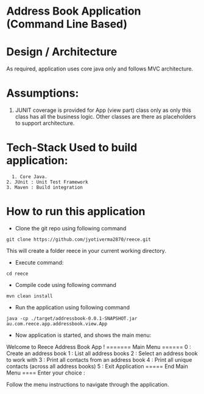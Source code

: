 # Address Book Application (Command Line Based)

# Design / Architecture

As required, application uses core java only and follows MVC architecture.

# Assumptions:

1. JUNIT coverage is provided for App (view part) class only as only this class has all the business logic. Other classes are there as placeholders to support architecture.

# Tech-Stack Used to build application:

	  1. Core Java.
    2. JUnit : Unit Test Framework
    3. Maven : Build integration

# How to run this application
* Clone the git repo using following command

```git clone https://github.com/jyotiverma2870/reece.git```
	
   This will create a folder reece in your current working directory.
* Execute command:

``` cd reece ```
* Compile code using following command

``` mvn clean install ```
* Run the application using following command

```java -cp ./target/addressbook-0.0.1-SNAPSHOT.jar au.com.reece.app.addressbook.view.App```
* Now application is started, and shows the main menu:

Welcome to Reece Address Book App !
 ======= Main Menu ======
0 : Create an address book
1 : List all address books
2 : Select an address book to work with
3 : Print all contacts from an address book
4 : Print all unique contacts (across all address books)
5 : Exit Application
 ===== End Main Menu ====
Enter your choice : 

Follow the menu instructions to navigate through the application.
